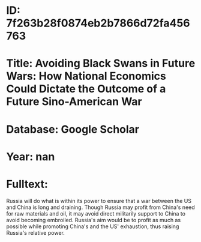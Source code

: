 # ID: 7f263b28f0874eb2b7866d72fa456763
# Title: Avoiding Black Swans in Future Wars: How National Economics Could Dictate the Outcome of a Future Sino-American War
# Database: Google Scholar
# Year: nan
# Fulltext:
Russia will do what is within its power to ensure that a war between the US and China is long and draining.
Though Russia may profit from China's need for raw materials and oil, it may avoid direct militarily support to China to avoid becoming embroiled.
Russia's aim would be to profit as much as possible while promoting China's and the US' exhaustion, thus raising Russia's relative power.